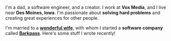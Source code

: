 I'm a dad, a software engineer, and a creator. I work at **Vox Media**, and I live near **Des Moines, Iowa**. I'm passionate about **solving hard problems** and creating great experiences for other people.

I'm married to a [**wonderful wife**](https://briannelarson.com), with whom I started a **software company** called [**Barkpass**](https://www.barkpass.com). Here's some stuff I wrote recently!
